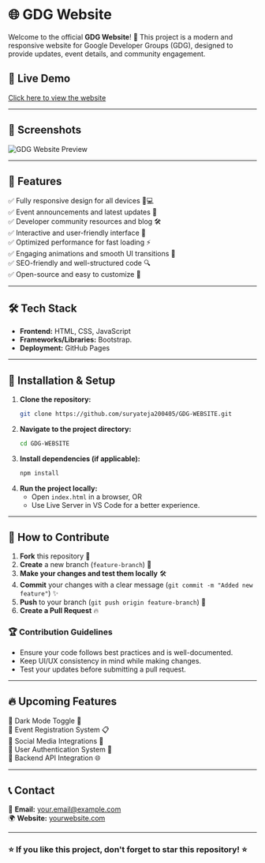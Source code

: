 # 🌐 GDG Website

Welcome to the official **GDG Website**! 🚀 This project is a modern and responsive website for Google Developer Groups (GDG), designed to provide updates, event details, and community engagement.

## 🔗 Live Demo
[Click here to view the website](https://suryateja200405.github.io/GDG-WEBSITE/)

---

## 📸 Screenshots
![GDG Website Preview](https://via.placeholder.com/1200x600?text=GDG+Website+Preview)

---

## 📌 Features
✅ Fully responsive design for all devices 📱💻  
✅ Event announcements and latest updates 📅  
✅ Developer community resources and blog 🛠️  
✅ Interactive and user-friendly interface 🌟  
✅ Optimized performance for fast loading ⚡  
✅ Engaging animations and smooth UI transitions 🎨  
✅ SEO-friendly and well-structured code 🔍  
✅ Open-source and easy to customize 🔧  

---

## 🛠️ Tech Stack
- **Frontend:** HTML, CSS, JavaScript
- **Frameworks/Libraries:** Bootstrap.
- **Deployment:** GitHub Pages

---

## 🚀 Installation & Setup
1. **Clone the repository:**
   ```sh
   git clone https://github.com/suryateja200405/GDG-WEBSITE.git
   ```
2. **Navigate to the project directory:**
   ```sh
   cd GDG-WEBSITE
   ```
3. **Install dependencies (if applicable):**
   ```sh
   npm install
   ```
4. **Run the project locally:**
   - Open `index.html` in a browser, OR  
   - Use Live Server in VS Code for a better experience.

---

## 📌 How to Contribute
1. **Fork** this repository 🍴
2. **Create** a new branch (`feature-branch`) 🌱
3. **Make your changes and test them locally** 🛠️
4. **Commit** your changes with a clear message (`git commit -m "Added new feature"`) ✨
5. **Push** to your branch (`git push origin feature-branch`) 🚀
6. **Create a Pull Request** 🔥

### 🏆 Contribution Guidelines
- Ensure your code follows best practices and is well-documented.
- Keep UI/UX consistency in mind while making changes.
- Test your updates before submitting a pull request.

---

## 🔥 Upcoming Features
🚀 Dark Mode Toggle 🌙  
🚀 Event Registration System 📋  
🚀 Social Media Integrations 📲  
🚀 User Authentication System 🔑  
🚀 Backend API Integration 🌐  

---

## 📞 Contact
📧 **Email:** [your.email@example.com](yellaboinasuryateja@gmail.com)   
🌍 **Website:** [yourwebsite.com](https://surya05profile.ccbp.tech/)  

---

### ⭐ If you like this project, don't forget to **star** this repository! ⭐
